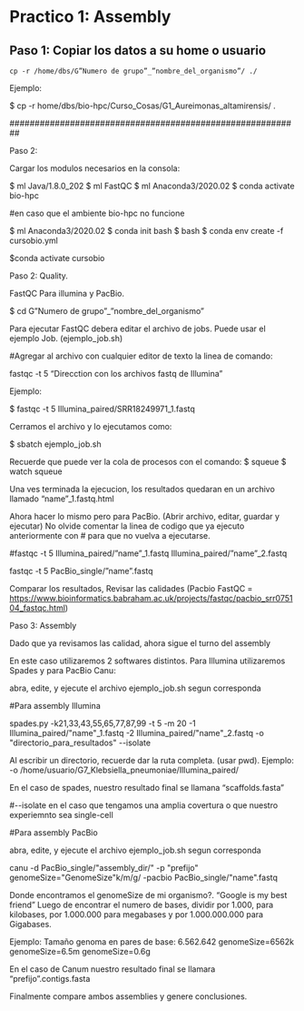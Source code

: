 # Practico 1:  Assembly


## Paso 1: Copiar los datos a su home o usuario

```
cp -r /home/dbs/G”Numero de grupo”_”nombre_del_organismo”/ ./
```

Ejemplo: 

$ cp -r home/dbs/bio-hpc/Curso_Cosas/G1_Aureimonas_altamirensis/ .

########################################################## 


Paso 2:

Cargar los modulos necesarios en la consola:

$ ml Java/1.8.0_202
$ ml FastQC
$ ml Anaconda3/2020.02
$ conda activate bio-hpc

#en caso que el ambiente bio-hpc no funcione

$ ml Anaconda3/2020.02
$ conda init bash
$ bash
$ conda env create -f cursobio.yml

$conda activate cursobio


Paso 2: Quality.

FastQC Para illumina y PacBio.

$ cd G”Numero de grupo”_”nombre_del_organismo”


Para ejecutar FastQC debera editar el archivo de jobs. Puede usar el ejemplo Job. (ejemplo_job.sh)

#Agregar al archivo con cualquier editor de texto la linea de comando:

fastqc -t 5 “Direcction con los archivos fastq de Illumina” 

Ejemplo: 
 
$ fastqc -t 5 Illumina_paired/SRR18249971_1.fastq

Cerramos el archivo y lo ejecutamos como:

$ sbatch ejemplo_job.sh

Recuerde que puede ver la cola de procesos con el comando:
$ squeue 
$ watch squeue

Una ves terminada la ejecucion, los resultados quedaran en un archivo llamado “name”_1.fastq.html

Ahora hacer lo mismo pero para PacBio. (Abrir archivo, editar, guardar y ejecutar) No olvide comentar la linea de codigo que ya ejecuto anteriormente con # para que no vuelva a ejecutarse.


#fastqc -t 5 Illumina_paired/”name”_1.fastq Illumina_paired/”name”_2.fastq

fastqc -t 5 PacBio_single/”name”.fastq

Comparar los resultados,  Revisar las calidades
(Pacbio FastQC = https://www.bioinformatics.babraham.ac.uk/projects/fastqc/pacbio_srr075104_fastqc.html)



Paso 3: Assembly

Dado que ya revisamos las calidad, ahora sigue el turno del assembly

En este caso utilizaremos 2 softwares distintos. Para Illumina utilizaremos Spades y para PacBio Canu:

abra, edite, y ejecute el archivo  ejemplo_job.sh segun corresponda

#Para assembly Illumina

spades.py -k21,33,43,55,65,77,87,99 -t 5 -m 20 -1 Illumina_paired/"name"_1.fastq -2 Illumina_paired/"name"_2.fastq -o "directorio_para_resultados" --isolate

Al escribir un directorio, recuerde dar la ruta completa. (usar pwd). 
Ejemplo: -o /home/usuario/G7_Klebsiella_pneumoniae/Illumina_paired/

En el caso de spades, nuestro resultado final se llamana “scaffolds.fasta”

#--isolate en el caso que tengamos una amplia covertura o que nuestro experiemnto sea single-cell

#Para assembly PacBio

abra, edite, y ejecute el archivo  ejemplo_job.sh segun corresponda

canu -d PacBio_single/"assembly_dir/" -p "prefijo" genomeSize="GenomeSize"k/m/g/ -pacbio PacBio_single/"name".fastq

Donde encontramos el genomeSize de mi organismo?. “Google is my best friend”
Luego de encontrar el numero de bases, dividir por 1.000, para kilobases, por 1.000.000 para megabases y por 1.000.000.000 para Gigabases.

Ejemplo: Tamaño genoma en pares de base: 6.562.642
genomeSize=6562k
genomeSize=6.5m
genomeSize=0.6g

En el caso de Canum nuestro resultado final se llamara “prefijo”.contigs.fasta

Finalmente compare ambos assemblies y genere conclusiones.
